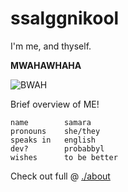 # ssalggnikool

I'm me, and thyself.

**MWAHAWHAHA**

![BWAH](../images/bwah_mayhem.png)

Brief overview of ME!
```
name        samara
pronouns    she/they
speaks in   english
dev?        probabbyl
wishes      to be better
```
Check out full @ [./about](./about)